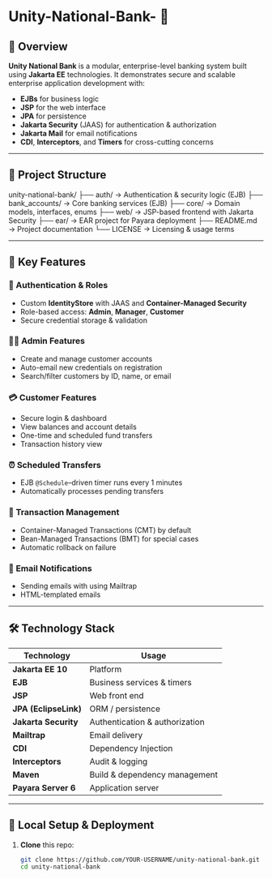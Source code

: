 ﻿# Unity-National-Bank- 🏦

## 📘 Overview

**Unity National Bank** is a modular, enterprise-level banking system built using **Jakarta EE** technologies. It demonstrates secure and scalable enterprise application development with:

- **EJBs** for business logic
- **JSP** for the web interface
- **JPA** for persistence
- **Jakarta Security** (JAAS) for authentication & authorization
- **Jakarta Mail** for email notifications
- **CDI**, **Interceptors**, and **Timers** for cross-cutting concerns

---

## 🧱 Project Structure

unity-national-bank/
├── auth/             → Authentication & security logic (EJB)
├── bank_accounts/    → Core banking services (EJB)
├── core/             → Domain models, interfaces, enums
├── web/              → JSP-based frontend with Jakarta Security
├── ear/              → EAR project for Payara deployment
├── README.md         → Project documentation
└── LICENSE           → Licensing & usage terms

---

## 🚀 Key Features

### 👤 Authentication & Roles
- Custom **IdentityStore** with JAAS and **Container-Managed Security**
- Role-based access: **Admin**, **Manager**, **Customer**
- Secure credential storage & validation

### 👨‍💼 Admin Features
- Create and manage customer accounts
- Auto-email new credentials on registration
- Search/filter customers by ID, name, or email

### 💳 Customer Features
- Secure login & dashboard
- View balances and account details
- One-time and scheduled fund transfers
- Transaction history view

### ⏰ Scheduled Transfers
- EJB `@Schedule`–driven timer runs every 1 minutes
- Automatically processes pending transfers

### 🧾 Transaction Management
- Container-Managed Transactions (CMT) by default
- Bean-Managed Transactions (BMT) for special cases
- Automatic rollback on failure

### 📧 Email Notifications
- Sending emails with using Mailtrap
- HTML-templated emails

---

## 🛠️ Technology Stack

| Technology            | Usage                          |
|-----------------------|--------------------------------|
| **Jakarta EE 10**     | Platform                      |
| **EJB**               | Business services & timers    |
| **JSP**               | Web front end                 |
| **JPA (EclipseLink)** | ORM / persistence             |
| **Jakarta Security**  | Authentication & authorization|
| **Mailtrap**          | Email delivery                |
| **CDI**               | Dependency Injection          |
| **Interceptors**      | Audit & logging               |
| **Maven**             | Build & dependency management |
| **Payara Server 6**   | Application server            |

---

## 💾 Local Setup & Deployment

1. **Clone** this repo:
   ```bash
   git clone https://github.com/YOUR-USERNAME/unity-national-bank.git
   cd unity-national-bank
